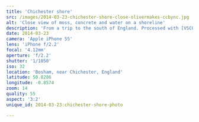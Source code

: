 ```yaml
---
title: 'Chichester shore'
src: /images/2014-03-23-chichester-shore-close-olivermakes-ccbync.jpg
alt: 'Close view of moss, concrete and water on a shoreline'
description: 'From a trip to the south of England. Processed with [VSCOcam](http://vsco.co/app) n1.'
date: 2014-03-23
camera: 'Apple iPhone 5S'
lens: 'iPhone f/2.2'
focal: '4.12mm'
aperture: 'f/2.2'
shutter: '1/1050'
iso: 32
location: 'Bosham, near Chichester, England'
latitude: 50.8286
longitude: -0.8574
zoom: 14
quality: 55
aspect: '3:2'
unique_id: 2014-03-23:chichester-shore-photo

---
```

